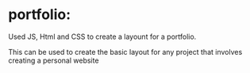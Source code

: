 # portfolio:

Used JS, Html and CSS to create a layount for a portfolio. 

This can be used to create the basic layout for any project that involves creating a personal website
